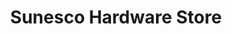 ---
title: "Sunesco Hardware Store"
url: /pandacaqui-resett-mexico-pamp/sunesco-hardware-store/
shop: hardware
---